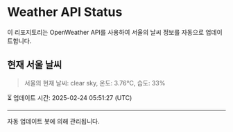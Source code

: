 
# Weather API Status

이 리포지토리는 OpenWeather API를 사용하여 서울의 날씨 정보를 자동으로 업데이트합니다.

## 현재 서울 날씨
> 서울의 현재 날씨: clear sky, 온도: 3.76°C, 습도: 33%

⏳ 업데이트 시간: 2025-02-24 05:51:27 (UTC)

---
자동 업데이트 봇에 의해 관리됩니다.
